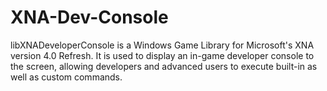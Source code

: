 XNA-Dev-Console
===============
libXNADeveloperConsole is a Windows Game Library for Microsoft's XNA version 4.0 Refresh.
It is used to display an in-game developer console to the screen,
allowing developers and advanced users to execute built-in as well as custom commands.
